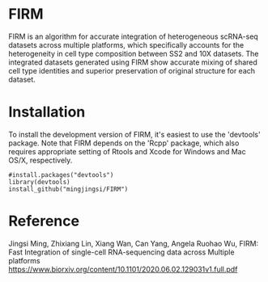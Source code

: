 # FIRM

FIRM is an algorithm for accurate integration of heterogeneous scRNA-seq datasets across multiple platforms, which specifically accounts for the heterogeneity in cell type composition between SS2 and 10X datasets. The integrated datasets generated using FIRM show accurate mixing of shared cell type identities and superior preservation of original structure for each dataset.

# Installation

To install the development version of FIRM, it's easiest to use the 'devtools' package. Note that FIRM depends on the 'Rcpp' package, which also requires appropriate setting of Rtools and Xcode for Windows and Mac OS/X, respectively.

```
#install.packages("devtools")
library(devtools)
install_github("mingjingsi/FIRM")
```

# Reference

Jingsi Ming, Zhixiang Lin, Xiang Wan, Can Yang, Angela Ruohao Wu, FIRM: Fast Integration of single-cell RNA-sequencing data across Multiple platforms
https://www.biorxiv.org/content/10.1101/2020.06.02.129031v1.full.pdf
